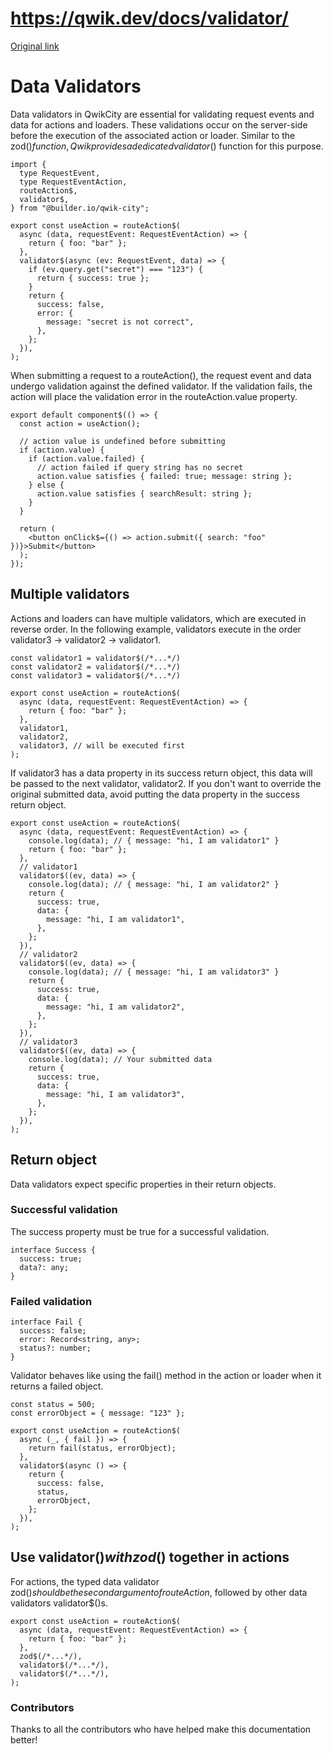 # https://qwik.dev/docs/validator/

[Original link](https://qwik.dev/docs/validator/)

# Data Validators

Data validators in QwikCity are essential for validating request events and data for actions and loaders. These validations occur on the server-side before the execution of the associated action or loader. Similar to the zod$() function, Qwik provides a dedicated validator$() function for this purpose.

```
import {
  type RequestEvent,
  type RequestEventAction,
  routeAction$,
  validator$,
} from "@builder.io/qwik-city";
 
export const useAction = routeAction$(
  async (data, requestEvent: RequestEventAction) => {
    return { foo: "bar" };
  },
  validator$(async (ev: RequestEvent, data) => {
    if (ev.query.get("secret") === "123") {
      return { success: true };
    }
    return {
      success: false,
      error: {
        message: "secret is not correct",
      },
    };
  }),
);
```

When submitting a request to a routeAction(), the request event and data undergo validation against the defined validator. If the validation fails, the action will place the validation error in the routeAction.value property.

```
export default component$(() => {
  const action = useAction();
 
  // action value is undefined before submitting
  if (action.value) {
    if (action.value.failed) {
      // action failed if query string has no secret
      action.value satisfies { failed: true; message: string };
    } else {
      action.value satisfies { searchResult: string };
    }
  }
 
  return (
    <button onClick$={() => action.submit({ search: "foo" })}>Submit</button>
  );
});
```

## Multiple validators

Actions and loaders can have multiple validators, which are executed in reverse order. In the following example, validators execute in the order validator3 -> validator2 -> validator1.

```
const validator1 = validator$(/*...*/)
const validator2 = validator$(/*...*/)
const validator3 = validator$(/*...*/)
 
export const useAction = routeAction$(
  async (data, requestEvent: RequestEventAction) => {
    return { foo: "bar" };
  },
  validator1,
  validator2,
  validator3, // will be executed first
);
```

If validator3 has a data property in its success return object, this data will be passed to the next validator, validator2. If you don't want to override the original submitted data, avoid putting the data property in the success return object.

```
export const useAction = routeAction$(
  async (data, requestEvent: RequestEventAction) => {
    console.log(data); // { message: "hi, I am validator1" }
    return { foo: "bar" };
  },
  // validator1
  validator$((ev, data) => {
    console.log(data); // { message: "hi, I am validator2" }
    return {
      success: true,
      data: {
        message: "hi, I am validator1",
      },
    };
  }),
  // validator2
  validator$((ev, data) => {
    console.log(data); // { message: "hi, I am validator3" }
    return {
      success: true,
      data: {
        message: "hi, I am validator2",
      },
    };
  }),
  // validator3
  validator$((ev, data) => {
    console.log(data); // Your submitted data
    return {
      success: true,
      data: {
        message: "hi, I am validator3",
      },
    };
  }),
);
```

## Return object

Data validators expect specific properties in their return objects.

### Successful validation

The success property must be true for a successful validation.

```
interface Success {
  success: true;
  data?: any;
}
```

### Failed validation

```
interface Fail {
  success: false;
  error: Record<string, any>;
  status?: number;
}
```

Validator behaves like using the fail() method in the action or loader when it returns a failed object.

```
const status = 500;
const errorObject = { message: "123" };
 
export const useAction = routeAction$(
  async (_, { fail }) => {
    return fail(status, errorObject);
  },
  validator$(async () => {
    return {
      success: false,
      status,
      errorObject,
    };
  }),
);
```

## Use validator$() with zod$() together in actions

For actions, the typed data validator zod$() should be the second argument of routeAction$, followed by other data validators validator$()s.

```
export const useAction = routeAction$(
  async (data, requestEvent: RequestEventAction) => {
    return { foo: "bar" };
  },
  zod$(/*...*/),
  validator$(/*...*/),
  validator$(/*...*/),
);
```

### Contributors

Thanks to all the contributors who have helped make this documentation better!
